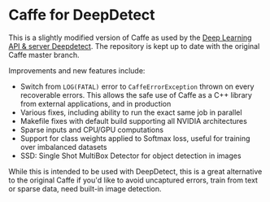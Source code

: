 # Caffe for DeepDetect

This is a slightly modified version of Caffe as used by the [Deep Learning API & server Deepdetect](https://github.com/beniz/deepdetect). The repository is kept up to date with the original Caffe master branch.

Improvements and new features include:

- Switch from `LOG(FATAL)` error to `CaffeErrorException` thrown on every recoverable errors. This allows the safe use of Caffe as a C++ library from external applications, and in production
- Various fixes, including ability to run the exact same job in parallel
- Makefile fixes with default build supporting all NVIDIA architectures
- Sparse inputs and CPU/GPU computations
- Support for class weights applied to Softmax loss, useful for training over imbalanced datasets
- SSD: Single Shot MultiBox Detector for object detection in images

While this is intended to be used with DeepDetect, this is a great alternative to the original Caffe if you'd like to avoid uncaptured errors, train from text or sparse data, need built-in image detection.
